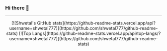 ### Hi there 👋
---
<p align="center">
[![Shwetal's GitHub stats](https://github-readme-stats.vercel.app/api?username=shwetal777)](https://github.com/shwetal777/github-readme-stats)
[![Top Langs](https://github-readme-stats.vercel.app/api/top-langs/?username=shwetal777)](https://github.com/shwetal777/github-readme-stats)
</p>

<!--
**shwetal777/shwetal777** is a ✨ _special_ ✨ repository because its `README.md` (this file) appears on your GitHub profile.

Here are some ideas to get you started:

- 🔭 I’m currently working on ...
- 🌱 I’m currently learning ...
- 👯 I’m looking to collaborate on ...
- 🤔 I’m looking for help with ...
- 💬 Ask me about ...
- 📫 How to reach me: ...
- 😄 Pronouns: ...
- ⚡ Fun fact: ...
-->

